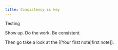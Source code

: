 ```yaml
---
title: Consistency is key
---
```


Testing

Show up. Do the work. Be consistent.

Then go take a look at the [[Your first note|first note]].
